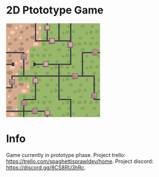 # 2D Ptototype Game

![alt text](https://github.com/Danieljb5/Spaghetti-Sprawl/blob/main/assets/sprites/logo.png)

# Info
 Game currently in prototype phase.
  Project trello: https://trello.com/spaghettisprawldev/home.
  Project discord: https://discord.gg/8CS8RU3hRc.
